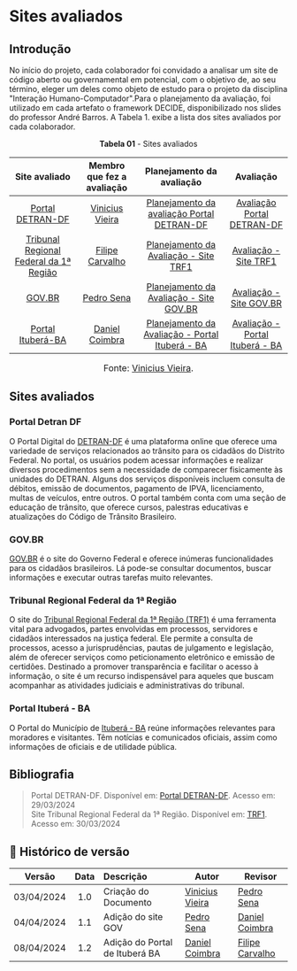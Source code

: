 # Sites avaliados 

## Introdução 
No início do projeto, cada colaborador foi convidado a analisar um site de código aberto ou governamental em potencial, com o objetivo de, ao seu término, eleger um deles como objeto de estudo para o projeto da disciplina "Interação Humano-Computador".Para o planejamento da avaliação, foi utilizado em cada artefato o framework DECIDE, disponibilizado nos slides do professor André Barros. A Tabela 1. exibe a lista dos sites avaliados por cada colaborador.

<p align="center"><b>Tabela 01</b> - Sites avaliados </p>

|                       Site avaliado                        |               Membro que fez a avaliação               |                             Planejamento da avaliação                             |                           Avaliação                            |
| :--------------------------------------------------------: | :----------------------------------------------------: | :-------------------------------------------------------------------------------: | :------------------------------------------------------------: |
| [Portal DETRAN-DF](https://portal.detran.df.gov.br/#/home) | [Vinicius Vieira](https://github.com/viniciusvieira00) | [Planejamento da avaliação Portal DETRAN-DF](avaliacoes/PlanejamentoDETRANDF.pdf) | [Avaliação Portal DETRAN-DF](avaliacoes/AvaliacaoDETRANDF.pdf) |
[Tribunal Regional Federal da 1ª Região](https://www.trf1.jus.br/trf1/home/) | [Filipe Carvalho](https://github.com/Filipe-002) | [Planejamento da Avaliação - Site TRF1](avaliacoes/PlanejamentoTRF1.pdf) | [Avaliação - Site TRF1](avaliacoes/AvaliacaoTRF1.pdf)
[GOV.BR](https://www.gov.br/pt-br) | [Pedro Sena](https://github.com/pedroyen21) | [Planejamento da Avaliação - Site GOV.BR](avaliacoes/PlanejamentoGOV.pdf) | [Avaliação - Site GOV.BR](avaliacoes/AvaliacaoGOV.pdf)
[Portal Ituberá-BA](https://www.itubera.ba.gov.br/) | [Daniel Coimbra](https://github.com/DanielCoimbra) | [Planejamento da Avaliação - Portal Ituberá - BA](avaliacoes/Planejamento_ITUBERA.pdf) | [Avaliação - Portal Ituberá - BA](avaliacoes/Avaliação_Ituberá.pdf)

<font size="3"><p style="text-align: center">Fonte: [Vinicius Vieira](https://github.com/viniciusvieira00).</p></font>

## Sites avaliados

### Portal Detran DF
O Portal Digital do [DETRAN-DF](https://portal.detran.df.gov.br/#/home) é uma plataforma online que oferece uma variedade de serviços relacionados ao trânsito para os cidadãos do Distrito Federal. No portal, os usuários podem acessar informações e realizar diversos procedimentos sem a necessidade de comparecer fisicamente às unidades do DETRAN. Alguns dos serviços disponíveis incluem consulta de débitos, emissão de documentos, pagamento de IPVA, licenciamento, multas de veículos, entre outros. O portal também conta com uma seção de educação de trânsito, que oferece cursos, palestras educativas e atualizações do Código de Trânsito Brasileiro.
  
### GOV.BR 
[GOV.BR](https://www.gov.br/pt-br) é o site do Governo Federal e oferece inúmeras funcionalidades para os cidadãos brasileiros. Lá pode-se consultar documentos, buscar informações e executar outras tarefas muito relevantes.

### Tribunal Regional Federal da 1ª Região
O site do [Tribunal Regional Federal da 1ª Região (TRF1)](https://www.trf1.jus.br/trf1/home/) é uma ferramenta vital para advogados, partes envolvidas em processos, servidores e cidadãos interessados na justiça federal. Ele permite a consulta de processos, acesso a jurisprudências, pautas de julgamento e legislação, além de oferecer serviços como peticionamento eletrônico e emissão de certidões. Destinado a promover transparência e facilitar o acesso à informação, o site é um recurso indispensável para aqueles que buscam acompanhar as atividades judiciais e administrativas do tribunal.

### Portal Ituberá - BA
O Portal do Município de [Ituberá - BA](https://www.itubera.ba.gov.br/) reúne informações relevantes para moradores e visitantes. Têm notícias e comunicados oficiais, assim como informações de oficiais e de utilidade pública.

## Bibliografia

> Portal DETRAN-DF. Disponível em: [Portal DETRAN-DF](https://portal.detran.df.gov.br/#/home). Acesso em: 29/03/2024 <BR>
> Site Tribunal Regional Federal da 1ª Região. Disponível em: [TRF1](https://www.trf1.jus.br/trf1/home/). Acesso em: 30/03/2024 <BR>

## 📑 Histórico de versão

|   Versão   | Data  | Descrição            | Autor                                                  | Revisor |
| :--------: | :---: | :------------------- | ------------------------------------------------------ | ------- |
| 03/04/2024 |  1.0  | Criação do Documento | [Vinicius Vieira](https://github.com/viniciusvieira00) | [Pedro Sena](https://github.com/pedroyen21)     |
| 04/04/2024 |  1.1  | Adição do site GOV | [Pedro Sena](https://github.com/pedroyen21) | [Daniel Coimbra](https://github.com/DanielCoimbra)     |
| 08/04/2024 |  1.2  | Adição do Portal de Ituberá BA| [Daniel Coimbra](https://github.com/DanielCoimbra) | [Filipe Carvalho](https://github.com/Filipe-002)     |
